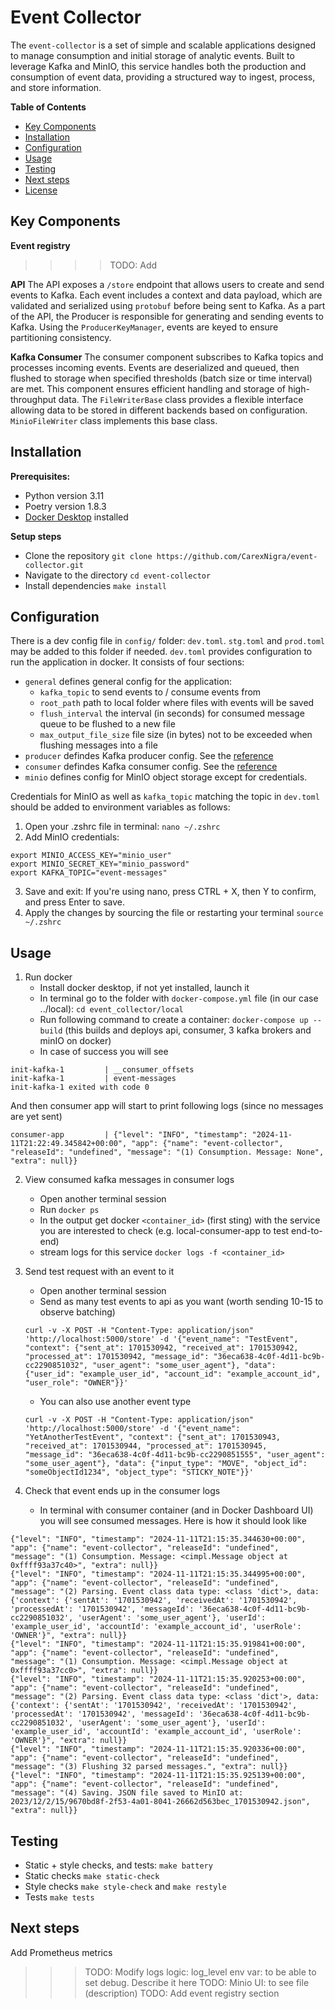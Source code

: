 # Event Collector  

The `event-collector` is a set of simple and scalable applications designed to manage consumption and initial storage of analytic events. Built to leverage Kafka and MinIO, this service handles both the production and consumption of event data, providing a structured way to ingest, process, and store information. 

**Table of Contents**
- [Key Components](#key-components)
- [Installation](#installation)
- [Configuration](#configuration)
- [Usage](#usage)
- [Testing](#testing)
- [Next steps](#next-steps)
- [License](#license)


## Key Components
**Event registry**
>>>> TODO: Add

**API**
The API exposes a `/store` endpoint that allows users to create and send events to Kafka. Each event includes a context and data payload, which are validated and serialized using `protobuf` before being sent to Kafka. As a part of the API, the Producer is responsible for generating and sending events to Kafka. Using the `ProducerKeyManager`, events are keyed to ensure partitioning consistency.

**Kafka Consumer** 
The consumer component subscribes to Kafka topics and processes incoming events. Events are deserialized and queued, then flushed to storage when specified thresholds (batch size or time interval) are met. This component ensures efficient handling and storage of high-throughput data. The `FileWriterBase` class provides a flexible interface allowing data to be stored in different backends based on configuration. `MinioFileWriter` class implements this base class.


## Installation
**Prerequisites:** 
* Python version 3.11
* Poetry version 1.8.3
* [Docker Desktop](https://docs.docker.com/desktop/) installed

**Setup steps**
* Clone the repository `git clone https://github.com/CarexNigra/event-collector.git`
* Navigate to the directory `cd event-collector`
* Install dependencies `make install`


## Configuration
There is a dev config file in `config/` folder: `dev.toml`. `stg.toml` and `prod.toml` may be added to this folder if needed. `dev.toml` provides configuration to run the application in docker. It consists of four sections:
* `general` defines general config for the application: 
    * `kafka_topic` to send events to / consume events from
    * `root_path` path to local folder where files with events will be saved 
    * `flush_interval` the interval (in seconds) for consumed message queue to be flushed to a new file
    * `max_output_file_size` file size (in bytes) not to be exceeded when flushing messages into a file
* `producer` defindes Kafka producer config. See the [reference](https://docs.confluent.io/platform/current/installation/configuration/producer-configs.html)
* `consumer` defindes Kafka consumer config. See the [reference](https://docs.confluent.io/platform/current/installation/configuration/consumer-configs.html)
* `minio` defines config for MinIO object storage except for credentials. 

Credentials for MinIO as well as `kafka_topic` matching the topic in `dev.toml` should be added to environment variables as follows:
1. Open your .zshrc file in terminal: `nano ~/.zshrc`
2. Add MinIO credentials:
```
export MINIO_ACCESS_KEY="minio_user"
export MINIO_SECRET_KEY="minio_password"
export KAFKA_TOPIC="event-messages"
```
3. Save and exit: If you're using nano, press CTRL + X, then Y to confirm, and press Enter to save.
4. Apply the changes by sourcing the file or restarting your terminal `source ~/.zshrc`


## Usage
1. Run docker
    * Install docker desktop, if not yet installed, launch it
    * In terminal go to the folder with `docker-compose.yml` file (in our case ../local): `cd event_collector/local`
    * Run following command to create a container: `docker-compose up --build` (this builds and deploys api, consumer, 3 kafka brokers and minIO on docker)
    * In case of success you will see
```
init-kafka-1         | __consumer_offsets
init-kafka-1         | event-messages
init-kafka-1 exited with code 0
```
And then consumer app will start to print following logs (since no messages are yet sent) 
```
consumer-app         | {"level": "INFO", "timestamp": "2024-11-11T21:22:49.345842+00:00", "app": {"name": "event-collector", "releaseId": "undefined", "message": "(1) Consumption. Message: None", "extra": null}}
```

2. View consumed kafka messages in consumer logs
    * Open another terminal session
    * Run `docker ps`
    * In the output get docker `<container_id>` (first sting) with the service you are interested to check (e.g. local-consumer-app to test end-to-end)
    * stream logs for this service `docker logs -f <container_id>`

3. Send test request with an event to it
    * Open another terminal session
    * Send as many test events to api as you want (worth sending 10-15 to observe batching)
    ```shell
    curl -v -X POST -H "Content-Type: application/json" 'http://localhost:5000/store' -d '{"event_name": "TestEvent", "context": {"sent_at": 1701530942, "received_at": 1701530942, "processed_at": 1701530942, "message_id": "36eca638-4c0f-4d11-bc9b-cc2290851032", "user_agent": "some_user_agent"}, "data": {"user_id": "example_user_id", "account_id": "example_account_id", "user_role": "OWNER"}}'
    ```
    * You can also use another event type
    ```shell
    curl -v -X POST -H "Content-Type: application/json" 'http://localhost:5000/store' -d '{"event_name": "YetAnotherTestEvent", "context": {"sent_at": 1701530943, "received_at": 1701530944, "processed_at": 1701530945, "message_id": "36eca638-4c0f-4d11-bc9b-cc2290851555", "user_agent": "some_user_agent"}, "data": {"input_type": "MOVE", "object_id": "someObjectId1234", "object_type": "STICKY_NOTE"}}'
    ```

4. Check that event ends up in the consumer logs
    * In terminal with consumer container (and in Docker Dashboard UI) you will see consumed messages. Here is how it should look like
```
{"level": "INFO", "timestamp": "2024-11-11T21:15:35.344630+00:00", "app": {"name": "event-collector", "releaseId": "undefined", "message": "(1) Consumption. Message: <cimpl.Message object at 0xffff93a37c40>", "extra": null}}
{"level": "INFO", "timestamp": "2024-11-11T21:15:35.344995+00:00", "app": {"name": "event-collector", "releaseId": "undefined", "message": "(2) Parsing. Event class data type: <class 'dict'>, data: {'context': {'sentAt': '1701530942', 'receivedAt': '1701530942', 'processedAt': '1701530942', 'messageId': '36eca638-4c0f-4d11-bc9b-cc2290851032', 'userAgent': 'some_user_agent'}, 'userId': 'example_user_id', 'accountId': 'example_account_id', 'userRole': 'OWNER'}", "extra": null}}
{"level": "INFO", "timestamp": "2024-11-11T21:15:35.919841+00:00", "app": {"name": "event-collector", "releaseId": "undefined", "message": "(1) Consumption. Message: <cimpl.Message object at 0xffff93a37cc0>", "extra": null}}
{"level": "INFO", "timestamp": "2024-11-11T21:15:35.920253+00:00", "app": {"name": "event-collector", "releaseId": "undefined", "message": "(2) Parsing. Event class data type: <class 'dict'>, data: {'context': {'sentAt': '1701530942', 'receivedAt': '1701530942', 'processedAt': '1701530942', 'messageId': '36eca638-4c0f-4d11-bc9b-cc2290851032', 'userAgent': 'some_user_agent'}, 'userId': 'example_user_id', 'accountId': 'example_account_id', 'userRole': 'OWNER'}", "extra": null}}
{"level": "INFO", "timestamp": "2024-11-11T21:15:35.920336+00:00", "app": {"name": "event-collector", "releaseId": "undefined", "message": "(3) Flushing 32 parsed messages.", "extra": null}}
{"level": "INFO", "timestamp": "2024-11-11T21:15:35.925139+00:00", "app": {"name": "event-collector", "releaseId": "undefined", "message": "(4) Saving. JSON file saved to MinIO at: 2023/12/2/15/9670bd8f-2f53-4a01-8041-26662d563bec_1701530942.json", "extra": null}}
```


## Testing
* Static + style checks, and tests: `make battery`
* Static checks `make static-check`
* Style checks `make style-check` and `make restyle`
* Tests `make tests`

## Next steps
Add Prometheus metrics
>>> TODO: Modify logs logic: log_level env var: to be able to set debug. Describe it here
>>> TODO: Minio UI: to see file (description)
>>> TODO: Add event registry section
